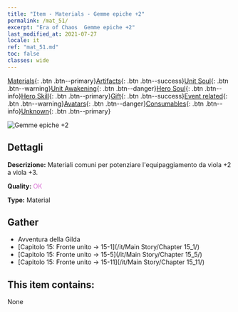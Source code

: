 ```yaml
---
title: "Item - Materials - Gemme epiche +2"
permalink: /mat_51/
excerpt: "Era of Chaos  Gemme epiche +2"
last_modified_at: 2021-07-27
locale: it
ref: "mat_51.md"
toc: false
classes: wide
---
```

 [Materials](/ItemsIT/){: .btn .btn--primary}[Artifacts](/ItemsIT/Artifacts/){: .btn .btn--success}[Unit Soul](/ItemsIT/UnitSoul/){: .btn .btn--warning}[Unit Awakening](/ItemsIT/UnitAwakening/){: .btn .btn--danger}[Hero Soul](/ItemsIT/HeroSoul/){: .btn .btn--info}[Hero Skill](/ItemsIT/HeroSkill/){: .btn .btn--primary}[Gift](/ItemsIT/Gift/){: .btn .btn--success}[Event related](/ItemsIT/Events/){: .btn .btn--warning}[Avatars](/ItemsIT/Avatars/){: .btn .btn--danger}[Consumables](/ItemsIT/Consumables/){: .btn .btn--info}[Unknown](/ItemsIT/Unknown/){: .btn .btn--primary}

 ![Gemme epiche +2](/images/t/i_cailiao_baoshi2.png)

## Dettagli
 **Descrizione:** Materiali comuni per potenziare l'equipaggiamento da viola +2 a viola +3.

 **Quality:** <span style="color: #DA70D6">OK</span>

 **Type:** Material

## Gather

*    Avventura della Gilda 
*    [Capitolo 15: Fronte unito -> 15-1](/it/Main Story/Chapter 15_1/) 
*    [Capitolo 15: Fronte unito -> 15-5](/it/Main Story/Chapter 15_5/) 
*    [Capitolo 15: Fronte unito -> 15-11](/it/Main Story/Chapter 15_11/) 

## This item contains:

  None


